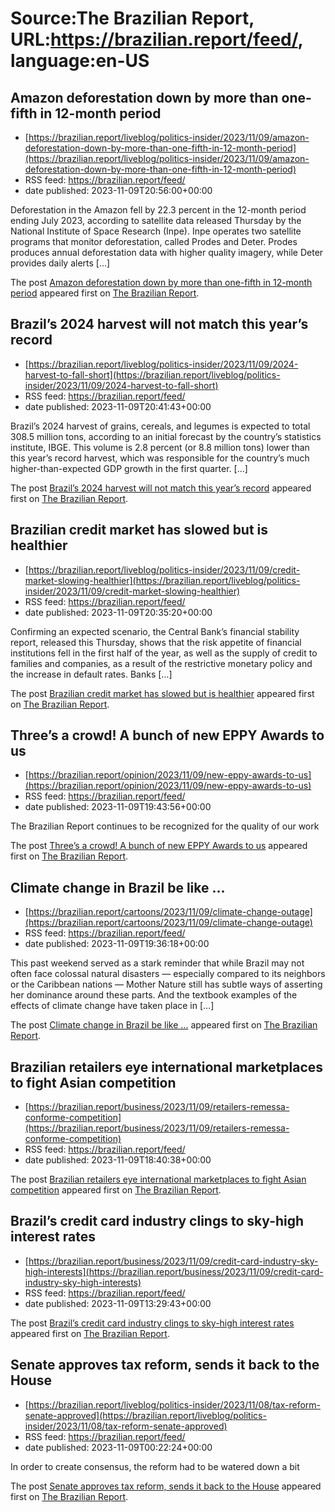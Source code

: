 # Source:The Brazilian Report, URL:https://brazilian.report/feed/, language:en-US

## Amazon deforestation down by more than one-fifth in 12-month period
 - [https://brazilian.report/liveblog/politics-insider/2023/11/09/amazon-deforestation-down-by-more-than-one-fifth-in-12-month-period](https://brazilian.report/liveblog/politics-insider/2023/11/09/amazon-deforestation-down-by-more-than-one-fifth-in-12-month-period)
 - RSS feed: https://brazilian.report/feed/
 - date published: 2023-11-09T20:56:00+00:00

<p>Deforestation in the Amazon fell by 22.3 percent in the 12-month period ending July 2023, according to satellite data released Thursday by the National Institute of Space Research (Inpe). Inpe operates two satellite programs that monitor deforestation, called Prodes and Deter. Prodes produces annual deforestation data with higher quality imagery, while Deter provides daily alerts [&#8230;]</p>
<p>The post <a href="https://brazilian.report/liveblog/politics-insider/2023/11/09/amazon-deforestation-down-by-more-than-one-fifth-in-12-month-period/" rel="nofollow">Amazon deforestation down by more than one-fifth in 12-month period</a> appeared first on <a href="https://brazilian.report" rel="nofollow">The Brazilian Report</a>.</p>

## Brazil’s 2024 harvest will not match this year’s record
 - [https://brazilian.report/liveblog/politics-insider/2023/11/09/2024-harvest-to-fall-short](https://brazilian.report/liveblog/politics-insider/2023/11/09/2024-harvest-to-fall-short)
 - RSS feed: https://brazilian.report/feed/
 - date published: 2023-11-09T20:41:43+00:00

<p>Brazil&#8217;s 2024 harvest of grains, cereals, and legumes is expected to total 308.5 million tons, according to an initial forecast by the country&#8217;s statistics institute, IBGE. This volume is 2.8 percent (or 8.8 million tons) lower than this year&#8217;s record harvest, which was responsible for the country&#8217;s much higher-than-expected GDP growth in the first quarter. [&#8230;]</p>
<p>The post <a href="https://brazilian.report/liveblog/politics-insider/2023/11/09/2024-harvest-to-fall-short/" rel="nofollow">Brazil&#8217;s 2024 harvest will not match this year&#8217;s record</a> appeared first on <a href="https://brazilian.report" rel="nofollow">The Brazilian Report</a>.</p>

## Brazilian credit market has slowed but is healthier
 - [https://brazilian.report/liveblog/politics-insider/2023/11/09/credit-market-slowing-healthier](https://brazilian.report/liveblog/politics-insider/2023/11/09/credit-market-slowing-healthier)
 - RSS feed: https://brazilian.report/feed/
 - date published: 2023-11-09T20:35:20+00:00

<p>Confirming an expected scenario, the Central Bank&#8217;s financial stability report, released this Thursday, shows that the risk appetite of financial institutions fell in the first half of the year, as well as the supply of credit to families and companies, as a result of the restrictive monetary policy and the increase in default rates. Banks [&#8230;]</p>
<p>The post <a href="https://brazilian.report/liveblog/politics-insider/2023/11/09/credit-market-slowing-healthier/" rel="nofollow">Brazilian credit market has slowed but is healthier</a> appeared first on <a href="https://brazilian.report" rel="nofollow">The Brazilian Report</a>.</p>

## Three’s a crowd! A bunch of new EPPY Awards to us
 - [https://brazilian.report/opinion/2023/11/09/new-eppy-awards-to-us](https://brazilian.report/opinion/2023/11/09/new-eppy-awards-to-us)
 - RSS feed: https://brazilian.report/feed/
 - date published: 2023-11-09T19:43:56+00:00

<p>The Brazilian Report continues to be recognized for the quality of our work</p>
<p>The post <a href="https://brazilian.report/opinion/2023/11/09/new-eppy-awards-to-us/" rel="nofollow">Three’s a crowd! A bunch of new EPPY Awards to us</a> appeared first on <a href="https://brazilian.report" rel="nofollow">The Brazilian Report</a>.</p>

## Climate change in Brazil be like …
 - [https://brazilian.report/cartoons/2023/11/09/climate-change-outage](https://brazilian.report/cartoons/2023/11/09/climate-change-outage)
 - RSS feed: https://brazilian.report/feed/
 - date published: 2023-11-09T19:36:18+00:00

<p>This past weekend served as a stark reminder that while Brazil may not often face colossal natural disasters — especially compared to its neighbors or the Caribbean nations — Mother Nature still has subtle ways of asserting her dominance around these parts. And the textbook examples of the effects of climate change have taken place in [&#8230;]</p>
<p>The post <a href="https://brazilian.report/cartoons/2023/11/09/climate-change-outage/" rel="nofollow">Climate change in Brazil be like …</a> appeared first on <a href="https://brazilian.report" rel="nofollow">The Brazilian Report</a>.</p>

## Brazilian retailers eye international marketplaces to fight Asian competition
 - [https://brazilian.report/business/2023/11/09/retailers-remessa-conforme-competition](https://brazilian.report/business/2023/11/09/retailers-remessa-conforme-competition)
 - RSS feed: https://brazilian.report/feed/
 - date published: 2023-11-09T18:40:38+00:00

<p>The post <a href="https://brazilian.report/business/2023/11/09/retailers-remessa-conforme-competition/" rel="nofollow">Brazilian retailers eye international marketplaces to fight Asian competition</a> appeared first on <a href="https://brazilian.report" rel="nofollow">The Brazilian Report</a>.</p>

## Brazil’s credit card industry clings to sky-high interest rates
 - [https://brazilian.report/business/2023/11/09/credit-card-industry-sky-high-interests](https://brazilian.report/business/2023/11/09/credit-card-industry-sky-high-interests)
 - RSS feed: https://brazilian.report/feed/
 - date published: 2023-11-09T13:29:43+00:00

<p>The post <a href="https://brazilian.report/business/2023/11/09/credit-card-industry-sky-high-interests/" rel="nofollow">Brazil&#8217;s credit card industry clings to sky-high interest rates</a> appeared first on <a href="https://brazilian.report" rel="nofollow">The Brazilian Report</a>.</p>

## Senate approves tax reform, sends it back to the House
 - [https://brazilian.report/liveblog/politics-insider/2023/11/08/tax-reform-senate-approved](https://brazilian.report/liveblog/politics-insider/2023/11/08/tax-reform-senate-approved)
 - RSS feed: https://brazilian.report/feed/
 - date published: 2023-11-09T00:22:24+00:00

<p>In order to create consensus, the reform had to be watered down a bit</p>
<p>The post <a href="https://brazilian.report/liveblog/politics-insider/2023/11/08/tax-reform-senate-approved/" rel="nofollow">Senate approves tax reform, sends it back to the House</a> appeared first on <a href="https://brazilian.report" rel="nofollow">The Brazilian Report</a>.</p>

